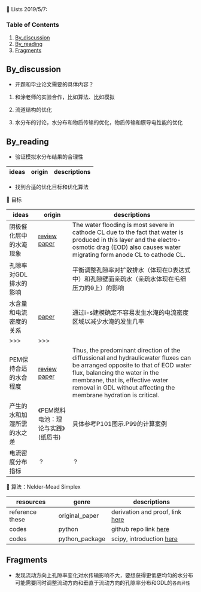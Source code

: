 :memo: Lists 2019/5/7:

### Table of Contents

1. [By_discussion](#discuss)
2. [By_reading](#reading)
3. [Fragments](#fragments)

## By_discussion <a name="discuss"></a>

* 开题和毕业论文需要的具体内容？
1. 和涂老师的实验合作，比如算法、比如模拟

2. 流道结构的优化

3. 水分布的讨论，水分布和物质传输的优化，物质传输和膜导电性能的优化

## By_reading <a name="reading"></a>

* 验证模拟水分布结果的合理性

ideas | origin | descriptions
------------ | ------------- | -------------


* 找到合适的优化目标和优化算法

:pencil: 目标

ideas | origin | descriptions
------------ | ------------- | -------------
阴极催化层中的水淹现象 | [review paper](https://www.sciencedirect.com/science/article/pii/S0360128510000511) | The water flooding is most severe in cathode CL due to the fact that water is produced in this layer and the electro-osmotic drag (EOD) also causes water migrating form anode CL to cathode CL.
孔隙率对GDL排水的影响 |  | 平衡调整孔隙率对扩散排水（体现在D表达式中）和孔隙壁面亲疏水（亲疏水体现在毛细压力的θ上）的影响
水含量和电流密度的关系 | [paper](https://www.sciencedirect.com/science/article/pii/S0360544215016904) | 通过i-s建模确定不容易发生水淹的电流密度区域以减少水淹的发生几率
\>>> | \>>>
PEM保持合适的水合程度 | [review paper](https://www.sciencedirect.com/science/article/pii/S0360128510000511) | Thus, the predominant direction of the diffussional and hydraulicwater fluxes can be arranged opposite to that of EOD water flux, balancing the water in the membrane, that is, effective water removal in GDL without affecting the membrane hydration is critical.
产生的水和加湿所需的水之差 | 《PEM燃料电池：理论与实践》(纸质书) | 具体参考P101图示.P99的计算案例
电流密度分布指标 | ？ | ？

:pencil: 算法：Nelder-Mead Simplex

resources | genre | descriptions
------------ | ------------- | -------------
reference these | original_paper | derivation and proof, link [here](https://pdfs.semanticscholar.org/da24/280dfcd767524fb1a1702f50f388ca0d4082.pdf)
codes | python | github repo link [here](https://github.com/fchollet/nelder-mead/blob/master/nelder_mead.py)
codes | python_package | scipy, introduction [here](https://blog.csdn.net/zhoudi2010/article/details/54584495)

## Fragments <a name="fragments"></a>

* 发现流动方向上孔隙率变化对水传输影响不大，要想获得更低更均匀的水分布可能需要同时调整流动方向和垂直于流动方向的孔隙率分布和GDL的`各向异性`